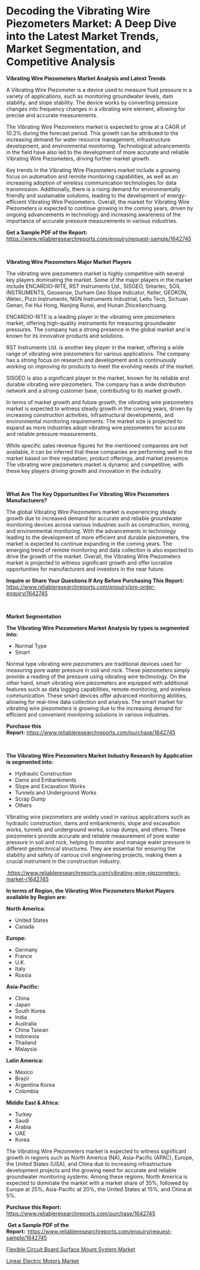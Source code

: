 <p><h1>Decoding the Vibrating Wire Piezometers Market: A Deep Dive into the Latest Market Trends, Market Segmentation, and Competitive Analysis</h1></p><p><strong>Vibrating Wire Piezometers Market Analysis and Latest Trends</strong></p>
<p><p>A Vibrating Wire Piezometer is a device used to measure fluid pressure in a variety of applications, such as monitoring groundwater levels, dam stability, and slope stability. The device works by converting pressure changes into frequency changes in a vibrating wire element, allowing for precise and accurate measurements.</p><p>The Vibrating Wire Piezometers market is expected to grow at a CAGR of 10.2% during the forecast period. This growth can be attributed to the increasing demand for water resource management, infrastructure development, and environmental monitoring. Technological advancements in the field have also led to the development of more accurate and reliable Vibrating Wire Piezometers, driving further market growth.</p><p>Key trends in the Vibrating Wire Piezometers market include a growing focus on automation and remote monitoring capabilities, as well as an increasing adoption of wireless communication technologies for data transmission. Additionally, there is a rising demand for environmentally friendly and sustainable solutions, leading to the development of energy-efficient Vibrating Wire Piezometers. Overall, the market for Vibrating Wire Piezometers is expected to continue growing in the coming years, driven by ongoing advancements in technology and increasing awareness of the importance of accurate pressure measurements in various industries.</p></p>
<p><strong>Get a Sample PDF of the Report:&nbsp;</strong> <a href="https://www.reliableresearchreports.com/enquiry/request-sample/1642745">https://www.reliableresearchreports.com/enquiry/request-sample/1642745</a></p>
<p>&nbsp;</p>
<p><strong>Vibrating Wire Piezometers Major Market Players</strong></p>
<p><p>The vibrating wire piezometers market is highly competitive with several key players dominating the market. Some of the major players in the market include ENCARDIO-RITE, RST Instruments Ltd., SISGEO, Smartec, SOIL INSTRUMENTS, Geosense, Durham Geo Slope Indicator, Keller, GEOKON, Wetec, Pizzi Instruments, NGN Instruments Industrial, Leitu Tech, Sichuan Genan, Fei Hui Hong, Nanjing Runxi, and Hunan Zhicelianchuang.</p><p>ENCARDIO-RITE is a leading player in the vibrating wire piezometers market, offering high-quality instruments for measuring groundwater pressures. The company has a strong presence in the global market and is known for its innovative products and solutions.</p><p>RST Instruments Ltd. is another key player in the market, offering a wide range of vibrating wire piezometers for various applications. The company has a strong focus on research and development and is continuously working on improving its products to meet the evolving needs of the market.</p><p>SISGEO is also a significant player in the market, known for its reliable and durable vibrating wire piezometers. The company has a wide distribution network and a strong customer base, contributing to its market growth.</p><p>In terms of market growth and future growth, the vibrating wire piezometers market is expected to witness steady growth in the coming years, driven by increasing construction activities, infrastructural developments, and environmental monitoring requirements. The market size is projected to expand as more industries adopt vibrating wire piezometers for accurate and reliable pressure measurements.</p><p>While specific sales revenue figures for the mentioned companies are not available, it can be inferred that these companies are performing well in the market based on their reputation, product offerings, and market presence. The vibrating wire piezometers market is dynamic and competitive, with these key players driving growth and innovation in the industry.</p></p>
<p>&nbsp;</p>
<p><strong>What Are The Key Opportunities For Vibrating Wire Piezometers Manufacturers?</strong></p>
<p><p>The global Vibrating Wire Piezometers market is experiencing steady growth due to increased demand for accurate and reliable groundwater monitoring devices across various industries such as construction, mining, and environmental monitoring. With the advancements in technology leading to the development of more efficient and durable piezometers, the market is expected to continue expanding in the coming years. The emerging trend of remote monitoring and data collection is also expected to drive the growth of the market. Overall, the Vibrating Wire Piezometers market is projected to witness significant growth and offer lucrative opportunities for manufacturers and investors in the near future.</p></p>
<p><strong>Inquire or Share Your Questions If Any Before Purchasing This Report:</strong> <a href="https://www.reliableresearchreports.com/enquiry/pre-order-enquiry/1642745">https://www.reliableresearchreports.com/enquiry/pre-order-enquiry/1642745</a></p>
<p>&nbsp;</p>
<p><strong>Market Segmentation</strong></p>
<p><strong>The Vibrating Wire Piezometers Market Analysis by types is segmented into:</strong></p>
<p><ul><li>Normal Type</li><li>Smart</li></ul></p>
<p><p>Normal type vibrating wire piezometers are traditional devices used for measuring pore water pressure in soil and rock. These piezometers simply provide a reading of the pressure using vibrating wire technology. On the other hand, smart vibrating wire piezometers are equipped with additional features such as data logging capabilities, remote monitoring, and wireless communication. These smart devices offer advanced monitoring abilities, allowing for real-time data collection and analysis. The smart market for vibrating wire piezometers is growing due to the increasing demand for efficient and convenient monitoring solutions in various industries.</p></p>
<p><strong>Purchase this Report:&nbsp;</strong><a href="https://www.reliableresearchreports.com/purchase/1642745">https://www.reliableresearchreports.com/purchase/1642745</a></p>
<p>&nbsp;</p>
<p><strong>The Vibrating Wire Piezometers Market Industry Research by Application is segmented into:</strong></p>
<p><ul><li>Hydraulic Construction</li><li>Dams and Embankments</li><li>Slope and Excavation Works</li><li>Tunnels and Underground Works</li><li>Scrap Dump</li><li>Others</li></ul></p>
<p><p>Vibrating wire piezometers are widely used in various applications such as hydraulic construction, dams and embankments, slope and excavation works, tunnels and underground works, scrap dumps, and others. These piezometers provide accurate and reliable measurement of pore water pressure in soil and rock, helping to monitor and manage water pressure in different geotechnical structures. They are essential for ensuring the stability and safety of various civil engineering projects, making them a crucial instrument in the construction industry.</p></p>
<p><a href="https://www.reliableresearchreports.com/vibrating-wire-piezometers-market-r1642745">&nbsp;https://www.reliableresearchreports.com/vibrating-wire-piezometers-market-r1642745</a></p>
<p><strong>In terms of Region, the Vibrating Wire Piezometers Market Players available by Region are:</strong></p>
<p>
    <p> <strong> North America: </strong>
        <ul>
            <li>United States</li>
            <li>Canada</li>
        </ul>
        </p> 
    <p> <strong> Europe: </strong>
        <ul>
            <li>Germany</li>
            <li>France</li>
            <li>U.K.</li>
            <li>Italy</li>
            <li>Russia</li>
        </ul>
        </p> 
    <p> <strong> Asia-Pacific: </strong>
        <ul>
            <li>China</li>
            <li>Japan</li>
            <li>South Korea</li>
            <li>India</li>
            <li>Australia</li>
            <li>China Taiwan</li>
            <li>Indonesia</li>
            <li>Thailand</li>
            <li>Malaysia</li>
        </ul>
        </p> 
    <p> <strong> Latin America: </strong>
        <ul>
            <li>Mexico</li>
            <li>Brazil</li>
            <li>Argentina Korea</li>
            <li>Colombia</li>
        </ul>
        </p> 
    <p> <strong> Middle East & Africa: </strong>
        <ul>
            <li>Turkey</li>
            <li>Saudi</li>
            <li>Arabia</li>
            <li>UAE</li>
            <li>Korea</li>
        </ul>
    </p>
    </p>
<p><p>The Vibrating Wire Piezometers market is expected to witness significant growth in regions such as North America (NA), Asia-Pacific (APAC), Europe, the United States (USA), and China due to increasing infrastructure development projects and the growing need for accurate and reliable groundwater monitoring systems. Among these regions, North America is expected to dominate the market with a market share of 35%, followed by Europe at 25%, Asia-Pacific at 20%, the United States at 15%, and China at 5%.</p></p>
<p><strong>Purchase this Report: </strong><a href="https://www.reliableresearchreports.com/purchase/1642745">https://www.reliableresearchreports.com/purchase/1642745</a></p>
<p>&nbsp;<strong>Get a Sample PDF of the Report:&nbsp;&nbsp;</strong><a href="https://www.reliableresearchreports.com/enquiry/request-sample/1642745">https://www.reliableresearchreports.com/enquiry/request-sample/1642745</a></p>
<p><strong></strong></p>
<p><p><a href="https://github.com/topanyudistiraadinugraha/Market-Research-Report-List-1/blob/main/flexible-circuit-board-surface-mount-system-market.md">Flexible Circuit Board Surface Mount System Market</a></p><p><a href="https://view.publitas.com/reportprime-1/insights-into-the-linear-electric-motors-market-size-which-is-expanding-with-a-6-cagr-from-2024-2031/">Linear Electric Motors Market</a></p></p>